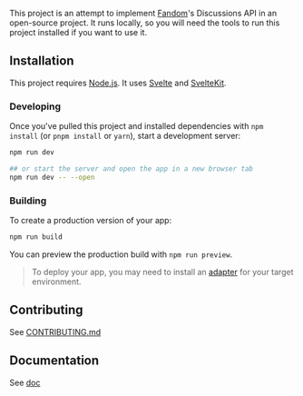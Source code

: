 This project is an attempt to implement [Fandom](<https://en.wikipedia.org/wiki/Fandom_(website)>)'s Discussions API in an open-source project. It runs locally, so you will need the tools to run this project installed if you want to use it.

## Installation

This project requires [Node.js](https://nodejs.org). It uses [Svelte](https://svelte.dev/) and [SvelteKit](https://kit.svelte.dev/).

### Developing

Once you've pulled this project and installed dependencies with `npm install` (or `pnpm install` or `yarn`), start a development server:

```bash
npm run dev

## or start the server and open the app in a new browser tab
npm run dev -- --open
```

### Building

To create a production version of your app:

```bash
npm run build
```

You can preview the production build with `npm run preview`.

> To deploy your app, you may need to install an [adapter](https://kit.svelte.dev/docs/adapters) for your target environment.

## Contributing

See [CONTRIBUTING.md](CONTRIBUTING.md)

## Documentation

See [doc](/doc/)

